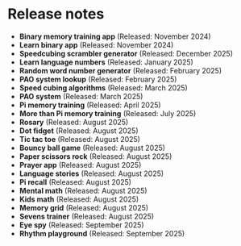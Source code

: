 # Release notes

- **Binary memory training app** (Released: November 2024)  
- **Learn binary app** (Released: November 2024)  
- **Speedcubing scrambler generator** (Released: December 2025)  
- **Learn language numbers** (Released: January 2025)  
- **Random word number generator** (Released: February 2025)  
- **PAO system lookup** (Released: February 2025)  
- **Speed cubing algorithms** (Released: March 2025)  
- **PAO system** (Released: March 2025)  
- **Pi memory training** (Released: April 2025)  
- **More than Pi memory training** (Released: July 2025)  
- **Rosary** (Released: August 2025)  
- **Dot fidget** (Released: August 2025)  
- **Tic tac toe** (Released: August 2025)  
- **Bouncy ball game** (Released: August 2025)  
- **Paper scissors rock** (Released: August 2025)  
- **Prayer app** (Released: August 2025)  
- **Language stories** (Released: August 2025)  
- **Pi recall** (Released: August 2025)  
- **Mental math** (Released: August 2025)
- **Kids math** (Released: August 2025)  
- **Memory grid** (Released: August 2025)
- **Sevens trainer** (Released: August 2025)
- **Eye spy** (Released: September 2025)
- **Rhythm playground** (Released: September 2025)  
